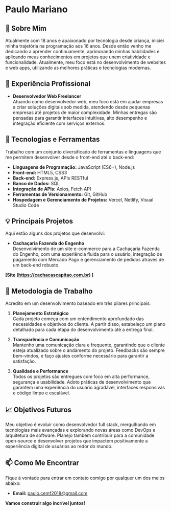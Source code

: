 # Paulo Mariano

## 👋 Sobre Mim
Atualmente com 18 anos e apaixonado por tecnologia desde criança, iniciei minha trajetória na programação aos 16 anos. Desde então venho me dedicando a aprender continuamente, aprimorando minhas habilidades e aplicando meus conhecimentos em projetos que unem criatividade e funcionalidade. Atualmente, meu foco está no desenvolvimento de websites e web apps, utilizando as melhores práticas e tecnologias modernas.

## 💼 Experiência Profissional
- **Desenvolvedor Web Freelancer**  
  Atuando como desenvolvedor web, meu foco está em ajudar empresas a criar soluções digitais sob medida, atendendo desde pequenas empresas até projetos de maior complexidade. Minhas entregas são pensadas para garantir interfaces intuitivas, alto desempenho e integração eficiente com serviços externos.

## 🔧 Tecnologias e Ferramentas
Trabalho com um conjunto diversificado de ferramentas e linguagens que me permitem desenvolver desde o front-end até o back-end:

- **Linguagens de Programação:** JavaScript (ES6+), Node.js
- **Front-end:** HTML5, CSS3
- **Back-end:** Express.js, APIs RESTful
- **Banco de Dados:** SQL
- **Integração de APIs:** Axios, Fetch API
- **Ferramentas de Versionamento:** Git, GitHub
- **Hospedagem e Gerenciamento de Projetos:** Vercel, Netlify, Visual Studio Code

## 💡 Principais Projetos
Aqui estão alguns dos projetos que desenvolvi:

- **Cachaçaria Fazenda do Engenho**  
  Desenvolvimento de um site e-commerce para a Cachaçaria Fazenda do Engenho, com uma experiência fluida para o usuário, integração de pagamento com Mercado Pago e gerenciamento de pedidos através de um back-end robusto.

**[Site (https://cachacascapitao.com.br) ]** 

## 🌟 Metodologia de Trabalho
Acredito em um desenvolvimento baseado em três pilares principais:

1. **Planejamento Estratégico**  
   Cada projeto começa com um entendimento aprofundado das necessidades e objetivos do cliente. A partir disso, estabeleço um plano detalhado para cada etapa do desenvolvimento até a entrega final.

2. **Transparência e Comunicação**  
   Mantenho uma comunicação clara e frequente, garantindo que o cliente esteja atualizado sobre o andamento do projeto. Feedbacks são sempre bem-vindos, e faço ajustes conforme necessário para garantir a satisfação.

3. **Qualidade e Performance**  
   Todos os projetos são entregues com foco em alta performance, segurança e usabilidade. Adoto práticas de desenvolvimento que garantem uma experiência do usuário agradável, interfaces responsivas e código limpo e escalável.

## 📈 Objetivos Futuros
Meu objetivo é evoluir como desenvolvedor full stack, mergulhando em tecnologias mais avançadas e explorando novas áreas como DevOps e arquitetura de software. Planejo também contribuir para a comunidade open-source e desenvolver projetos que impactem positivamente a experiência digital de usuários ao redor do mundo.

## 📫 Como Me Encontrar
Fique à vontade para entrar em contato comigo por qualquer um dos meios abaixo:

- **Email:** paulo.cemf2018@gmail.com

**Vamos construir algo incrível juntos!**
